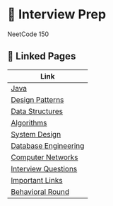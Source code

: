 # 🚀 Interview Prep


NeetCode 150



## 🔎 Linked Pages
| Link |
|------|
| [Java](./Java/README.md) |
| [Design Patterns](./Design_Patterns/README.md) |
| [Data Structures](./Data_Structures/README.md) |
| [Algorithms](./Algorithms/README.md) |
| [System Design](./System_Design/README.md) |
| [Database Engineering](./Database_Engineering/README.md) |
| [Computer Networks](./Computer_Networks/README.md) |
| [Interview Questions](./Interview_Questions/README.md) |
| [Important Links](./Important_Links/README.md) |
| [Behavioral Round](./Behavioral_Round/README.md) |
